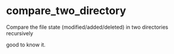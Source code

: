 # compare_two_directory
Compare the file state (modified/added/deleted) in two directories recursively


good to know it.
